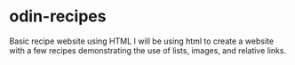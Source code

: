 # odin-recipes
Basic recipe website using HTML
I will be using html to create a website with a few recipes demonstrating the use of lists, images, and relative links.
